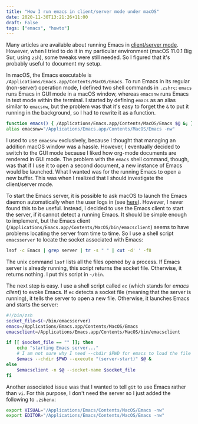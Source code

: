 ```yaml
---
title: "How I run emacs in client/server mode under macOS"
date: 2020-11-30T13:21:26+11:00
draft: False
tags: ["emacs", "howto"]
---
```

Many articles are available about running Emacs in [client/server mode](https://www.gnu.org/software/emacs/manual/html_node/emacs/Emacs-Server.html). However, when I tried to do it in my particular environment (macOS 11.0.1 Big Sur, using `zsh`), some tweaks were still needed. So I figured that it's probably useful to document my setup.

In macOS, the Emacs executable is `/Applications/Emacs.app/Contents/MacOS/Emacs`. To run Emacs in its regular (non-server) operation mode, I defined two shell commands in `.zshrc`: `emacs` runs Emacs in GUI mode in a macOS window, whereas `emacsnw` runs Emacs in text mode within the terminal. I started by defining `emacs` as an alias similar to `emacsnw`, but the problem was that it's easy to forget the `&` to put it running in the background, so I had to rewrite it as a function.

```sh
function emacs() { /Applications/Emacs.app/Contents/MacOS/Emacs $@ &; }
alias emacsnw="/Applications/Emacs.app/Contents/MacOS/Emacs -nw"
```

I used to use `emacsnw` exclusively, because I thought that managing an addition macOS window was a hassle. However, I eventually decided to switch to the GUI mode because I liked how org-mode documents are rendered in GUI mode. The problem with the `emacs` shell command, though, was that if I use it to open a second document, a new instance of Emacs would be launched. What I wanted was for the running Emacs to open a new buffer. This was when I realized that I should investigate the client/server mode.

To start the Emacs server, it is possible to ask macOS to launch the Emacs daemon automatically when the user logs in (see [here](http://www.rockhoppertech.com/blog/emacs-daemon-on-macos/)). However, I never found this to be useful. Instead,  I decided to use the Emacs client to start the server, if it cannot detect a running Emacs. It should be simple enough to implement, but the Emacs client (`/Applications/Emacs.app/Contents/MacOS/bin/emacsclient`) seems to have problems locating the server from time to time.  So I use a shell script `emacsserver` to locate the socket associated with Emacs:

```sh
lsof -c Emacs | grep server | tr -s " " | cut -d' ' -f8
```

The unix command `lsof` lists all the files opened by a process. If Emacs server is already running, this script returns the socket file. Otherwise, it returns nothing. I put this script in `~/bin`.

The next step is easy. I use a shell script called `ec` (which stands for _emacs client_) to evoke Emacs.  If `ec` detects a socket file (meaning that the server is running), it tells the server to open a new file. Otherwise, it launches Emacs and starts the server:

```sh
#!/bin/zsh
socket_file=$(~/bin/emacsserver)
emacs=/Applications/Emacs.app/Contents/MacOS/Emacs
emacsclient=/Applications/Emacs.app/Contents/MacOS/bin/emacsclient

if [[ $socket_file == "" ]]; then
    echo "starting Emacs server..."
    # I am not sure why I need --chdir $PWD for emacs to load the file from the working directory. But if I didn't add it, emacs starts with $HOME
    $emacs --chdir $PWD --execute "(server-start)" $@ &
else
    $emacsclient -n $@ --socket-name $socket_file
fi
```

Another associated issue was that I wanted to tell `git` to use Emacs rather than `vi`. For this purpose, I don't need the server so I just added the following to  `.zshenv`:

```sh
export VISUAL="/Applications/Emacs/Contents/MacOS/Emacs -nw"
export EDITOR="/Applications/Emacs/Contents/MacOS/Emacs -nw"
```
